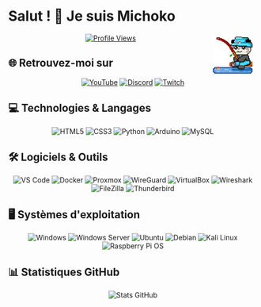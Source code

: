 # Salut ! 👋 Je suis Michoko

<img align="right" src="https://github.com/michoko999/michoko999/blob/main/rooFISH.gif" width="80" alt="Animation" style="margin-right: 10px;"/>

<div align="center">

[![Profile Views](https://komarev.com/ghpvc/?username=michoko999&label=Vues%20du%20profil&color=blueviolet&style=for-the-badge)](https://github.com/michoko999)

</div>



## 🌐 Retrouvez-moi sur

<div align="center">

[![YouTube](https://img.shields.io/badge/YouTube-FF0000?style=for-the-badge&logo=youtube&logoColor=white)](https://www.youtube.com/c/michoko)
[![Discord](https://img.shields.io/badge/Discord-5865F2?style=for-the-badge&logo=discord&logoColor=white)](https://dsc.bio/michoko)
[![Twitch](https://img.shields.io/badge/Twitch-9146FF?style=for-the-badge&logo=twitch&logoColor=white)](https://twitch.tv/michoko)

</div>

## 💻 Technologies & Langages

<div align="center">

![HTML5](https://img.shields.io/badge/HTML5-E34F26?style=for-the-badge&logo=html5&logoColor=white)
![CSS3](https://img.shields.io/badge/CSS3-1572B6?style=for-the-badge&logo=css3&logoColor=white)
![Python](https://img.shields.io/badge/Python-3776AB?style=for-the-badge&logo=python&logoColor=white)
![Arduino](https://img.shields.io/badge/Arduino-00979D?style=for-the-badge&logo=arduino&logoColor=white)
![MySQL](https://img.shields.io/badge/MySQL-4479A1?style=for-the-badge&logo=mysql&logoColor=white)

</div>

## 🛠️ Logiciels & Outils

<div align="center">

![VS Code](https://img.shields.io/badge/VS%20Code-007ACC?style=for-the-badge&logo=visual-studio-code&logoColor=white)
![Docker](https://img.shields.io/badge/Docker-2496ED?style=for-the-badge&logo=docker&logoColor=white)
![Proxmox](https://img.shields.io/badge/Proxmox-E57000?style=for-the-badge&logo=proxmox&logoColor=white)
![WireGuard](https://img.shields.io/badge/WireGuard-88171A?style=for-the-badge&logo=wireguard&logoColor=white)
![VirtualBox](https://img.shields.io/badge/VirtualBox-183A61?style=for-the-badge&logo=virtualbox&logoColor=white)
![Wireshark](https://img.shields.io/badge/Wireshark-1679A7?style=for-the-badge&logo=wireshark&logoColor=white)
![FileZilla](https://img.shields.io/badge/FileZilla-BF0000?style=for-the-badge&logo=filezilla&logoColor=white)
![Thunderbird](https://img.shields.io/badge/Thunderbird-0A84FF?style=for-the-badge&logo=thunderbird&logoColor=white)

</div>

## 🖥️ Systèmes d'exploitation

<div align="center">

![Windows](https://img.shields.io/badge/Windows-0078D6?style=for-the-badge&logo=windows&logoColor=white)
![Windows Server](https://img.shields.io/badge/Windows%20Server-0078D6?style=for-the-badge&logo=windows&logoColor=white)
![Ubuntu](https://img.shields.io/badge/Ubuntu-E95420?style=for-the-badge&logo=ubuntu&logoColor=white)
![Debian](https://img.shields.io/badge/Debian-A81D33?style=for-the-badge&logo=debian&logoColor=white)
![Kali Linux](https://img.shields.io/badge/Kali%20Linux-557C94?style=for-the-badge&logo=kalilinux&logoColor=white)
![Raspberry Pi OS](https://img.shields.io/badge/Raspberry%20Pi%20OS-A22846?style=for-the-badge&logo=raspberry-pi&logoColor=white)

</div>

## 📊 Statistiques GitHub

<div align="center">

![Stats GitHub](https://github-readme-stats.vercel.app/api?username=michoko999&show_icons=true&theme=tokyonight&hide_border=true)

</div>

